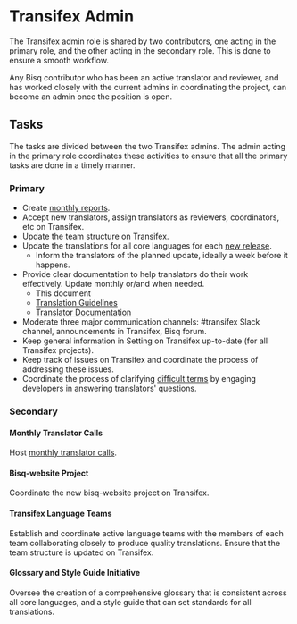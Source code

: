 # Transifex Admin

The Transifex admin role is shared by two contributors, one acting in the primary role, and the other acting in the secondary role. This is done to ensure a smooth workflow.

Any Bisq contributor who has been an active translator and reviewer, and has worked closely with the current admins in coordinating the project, can become an admin once the position is open.

## Tasks
The tasks are divided between the two Transifex admins. The admin acting in the primary role coordinates these activities to ensure that all the primary tasks are done in a timely manner.

### Primary
- Create [monthly reports](https://github.com/bisq-network/roles/issues/20).
- Accept new translators, assign translators as reviewers, coordinators, etc on Transifex.
- Update the team structure on Transifex.
- Update the translations for all core languages for each [new release](https://github.com/bisq-network/bisq/milestones).
  - Inform the translators of the planned update, ideally a week before it happens.
- Provide clear documentation to help translators do their work effectively. Update monthly or/and when needed.
    - This document
    - [Translation Guidelines](translationguidelines.md)
    - [Translator Documentation](translatordocumentation.md)
- Moderate three major communication channels: #transifex Slack channel, announcements in Transifex, Bisq forum.
- Keep general information in Setting on Transifex up-to-date (for all Transifex projects).
- Keep track of issues on Transifex and coordinate the process of addressing these issues.
- Coordinate the process of clarifying [difficult terms](https://docs.google.com/spreadsheets/d/1P4JMLrcRtSWkxfh9jG7AXkfdgdkEYwgttGgly-ercXc/edit#gid=0) by engaging developers in answering translators' questions. 

### Secondary

#### Monthly Translator Calls
Host [monthly translator calls](translatorcalls.md).

#### Bisq-website Project
Coordinate the new bisq-website project on Transifex.

#### Transifex Language Teams
Establish and coordinate active language teams with the members of each team collaborating closely to produce quality translations. Ensure that the team structure is updated on Transifex.

#### Glossary and Style Guide Initiative
Oversee the creation of a comprehensive glossary that is consistent across all core languages, and a style guide that can set standards for all translations.
